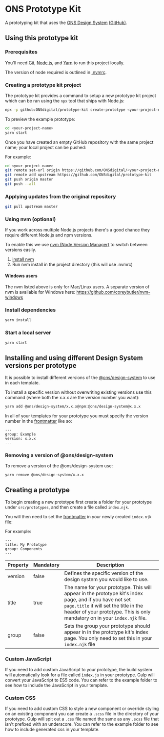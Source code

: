 # ONS Prototype Kit

A prototyping kit that uses the [ONS Design System](https://ons-design-system.netlify.com/) [(GitHub)](https://github.com/ONSdigital/design-system).

## Using this prototype kit

### Prerequisites

You'll need [Git](https://help.github.com/articles/set-up-git/), [Node.js](https://nodejs.org/en/), and [Yarn](https://yarnpkg.com/en/docs/getting-started) to run this project locally.

The version of node required is outlined in [.nvmrc](./.nvmrc).

### Creating a prototype kit project

The prototype kit provides a command to setup a new prototype kit project which can be ran using the `npx` tool that ships with Node.js:

```bash
npx -p github:ONSdigital/prototype-kit create-prototype <your-project-name>
```

To preview the example prototype:

```bash
cd <your-project-name>
yarn start
```

Once you have created an empty GitHub repository with the same project name; your local project can be pushed:

For example:
```bash
cd <your-project-name>
git remote set-url origin https://github.com/ONSdigital/<your-project-name>
git remote add upstream https://github.com/ONSdigital/prototype-kit
git push origin master
git push --all
```

### Applying updates from the original repository

```bash
git pull upstream master
```

### Using nvm (optional)

If you work across multiple Node.js projects there's a good chance they require different Node.js and npm versions.

To enable this we use [nvm (Node Version Manager)](https://github.com/creationix/nvm) to switch between versions easily.

1. [install nvm](https://github.com/creationix/nvm#installation)
2. Run nvm install in the project directory (this will use .nvmrc)

#### Windows users

The nvm listed above is only for Mac/Linux users. A separate version of nvm is available for Windows here: https://github.com/coreybutler/nvm-windows

### Install dependencies

```bash
yarn install
```

### Start a local server

```bash
yarn start
```

## Installing and using different Design System versions per prototype

It is possible to install different versions of the [@ons/design-system](https://www.npmjs.com/package/@ons/design-system) to use in each template.

To install a specific version without overwriting existing versions use this command (where both the x.x.x are the version number you want):

```bash
yarn add @ons/design-system/x.x.x@npm:@ons/design-system@x.x.x
```

In all of your templates for your prototype you must specify the version number in the [frontmatter](https://jekyllrb.com/docs/front-matter/) like so:

```
---
group: Example
version: x.x.x
---
```

### Removing a version of @ons/design-system

To remove a version of the @ons/design-system use:

```bash
yarn remove @ons/design-system/x.x.x
```

## Creating a prototype

To begin creating a new prototype first create a folder for your prototype under `src/prototypes`, and then create a file called `index.njk`.

You will then need to set the [frontmatter](https://jekyllrb.com/docs/front-matter/) in your newly created `index.njk` file:

For example:

```
---
title: My Prototype
group: Components
---
```

| Property | Mandatory | Description                                                                                                                                                                                                                      |
| -------- | --------- | -------------------------------------------------------------------------------------------------------------------------------------------------------------------------------------------------------------------------------- |
| version  | false     | Defines the specific version of the design system you would like to use.                                                                                                                                                         |
| title    | true      | The name for your prototype. This will appear in the prototype kit's index page, and if you have not set `page.title` it will set the title in the header of your prototype. This is only mandatory on in your `index.njk` file. |
| group    | false     | Sets the group your prototype should appear in in the prototype kit's index page. You only need to set this in your `index.njk` file                                                                                             |

### Custom JavaScript

If you need to add custom JavaScript to your prototype, the build system will automatically look for a file called `index.js` in your prototype. Gulp will convert your JavaScript to ES5 code. You can refer to the example folder to see how to include the JavaScript in your template.

### Custom CSS

If you need to add custom CSS to style a new component or override styling on an existing component you can create a `.scss` file in the directory of your prototype. Gulp will spit out a `.css` file named the same as any `.scss` file that isn't prefixed with an underscore. You can refer to the example folder to see how to include generated css in your template.
